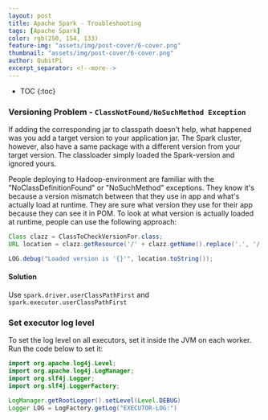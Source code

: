 ```yaml
---
layout: post
title: Apache Spark - Troubleshooting
tags: [Apache Spark]
color: rgb(250, 154, 133)
feature-img: "assets/img/post-cover/6-cover.png"
thumbnail: "assets/img/post-cover/6-cover.png"
author: QubitPi
excerpt_separator: <!--more-->
---
```


<!--more-->

* TOC
{:toc}

### Versioning Problem - `ClassNotFound/NoSuchMethod Exception`

If adding the corresponding jar to classpath doesn't help, what happened was you add a target version to your
application jar. The Spark cluster, however, also have a same package with a different version from your target version.
The classloader simply loaded the Spark-version and ignored yours.

People deploying to Hadoop-environment are familiar with the "NoClassDefinitionFound" or "NoSuchMethod" exceptions. They
know it's because a version mismatch between that they use in app and what's actually load at runtime. They are sure
what version they use for their app because they can see it in POM. To look at what version is actually loaded at
runtime, people can use the following approach:

```java
Class clazz = ClassToCheckVersionFor.class;
URL location = clazz.getResource('/' + clazz.getName().replace('.', '/') + ".class");

LOG.debug("Loaded version is '{}'", location.toString());
```

#### Solution

Use `spark.driver.userClassPathFirst` and `spark.executor.userClassPathFirst`

### Set executor log level

To set the log level on all executors, set it inside the JVM on each worker. Run the code below to set it:

```java
import org.apache.log4j.Level;
import org.apache.log4j.LogManager;
import org.slf4j.Logger;
import org.slf4j.LoggerFactory;

LogManager.getRootLogger().setLevel(Level.DEBUG)
Logger LOG = LogFactory.getLog("EXECUTOR-LOG:")
```
